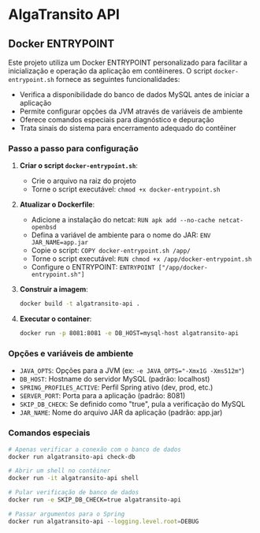 # AlgaTransito API

## Docker ENTRYPOINT

Este projeto utiliza um Docker ENTRYPOINT personalizado para facilitar a inicialização e operação da aplicação em contêineres. O script `docker-entrypoint.sh` fornece as seguintes funcionalidades:

- Verifica a disponibilidade do banco de dados MySQL antes de iniciar a aplicação
- Permite configurar opções da JVM através de variáveis de ambiente
- Oferece comandos especiais para diagnóstico e depuração
- Trata sinais do sistema para encerramento adequado do contêiner

### Passo a passo para configuração

1. **Criar o script `docker-entrypoint.sh`**:
   - Crie o arquivo na raiz do projeto
   - Torne o script executável: `chmod +x docker-entrypoint.sh`

2. **Atualizar o Dockerfile**:
   - Adicione a instalação do netcat: `RUN apk add --no-cache netcat-openbsd`
   - Defina a variável de ambiente para o nome do JAR: `ENV JAR_NAME=app.jar`
   - Copie o script: `COPY docker-entrypoint.sh /app/`
   - Torne o script executável: `RUN chmod +x /app/docker-entrypoint.sh`
   - Configure o ENTRYPOINT: `ENTRYPOINT ["/app/docker-entrypoint.sh"]`

3. **Construir a imagem**:
   ```bash
   docker build -t algatransito-api .
   ```

4. **Executar o container**:
   ```bash
   docker run -p 8081:8081 -e DB_HOST=mysql-host algatransito-api
   ```

### Opções e variáveis de ambiente

- `JAVA_OPTS`: Opções para a JVM (ex: `-e JAVA_OPTS="-Xmx1G -Xms512m"`)
- `DB_HOST`: Hostname do servidor MySQL (padrão: localhost)
- `SPRING_PROFILES_ACTIVE`: Perfil Spring ativo (dev, prod, etc.)
- `SERVER_PORT`: Porta para a aplicação (padrão: 8081)
- `SKIP_DB_CHECK`: Se definido como "true", pula a verificação do MySQL
- `JAR_NAME`: Nome do arquivo JAR da aplicação (padrão: app.jar)

### Comandos especiais

```bash
# Apenas verificar a conexão com o banco de dados
docker run algatransito-api check-db

# Abrir um shell no contêiner
docker run -it algatransito-api shell

# Pular verificação de banco de dados
docker run -e SKIP_DB_CHECK=true algatransito-api

# Passar argumentos para o Spring
docker run algatransito-api --logging.level.root=DEBUG
```
